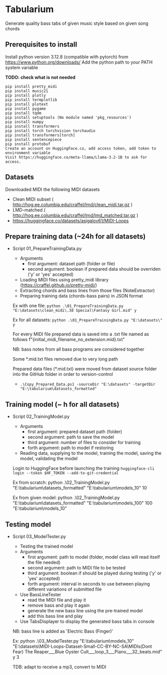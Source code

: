 # Tabularium

Generate quality bass tabs of given music style based on given song chords

## Prerequisites to install
Install python version 3.12.8 (compatible with pytorch) from https://www.python.org/downloads/
Add the python path to your PATH system variable

**TODO: check what is not needed**
```
pip install pretty_midi
pip install music21
pip install plotly
pip install termplotlib
pip install plotext
pip install pygame
pip install tqdm
pip install setuptools (No module named 'pkg_resources')
pip install numpy
pip install transformers
pip install torch torchvision torchaudio
pip install transformers[torch]
pip install sentencepiece
pip install protobuf
Create an account on HuggingFace.co, add access token, add token to environment variable
Visit https://huggingface.co/meta-llama/Llama-3.2-1B to ask for access.
```

## Datasets
Downloaded MIDI the following MIDI datasets
* Clean MIDI subset ( http://hog.ee.columbia.edu/craffel/lmd/clean_midi.tar.gz )
* LMD-matched ( http://hog.ee.columbia.edu/craffel/lmd/lmd_matched.tar.gz )
* https://huggingface.co/datasets/asigalov61/MIDI-Loops

## Prepare training data (~24h for all datasets)
* Script 01_PrepareTrainingData.py
  * Arguments
    * first argument: dataset path (folder or file)
    * second argument: boolean if prepared data should be overriden ('y' or 'yes' accepted)
  * Loading MIDI files using pretty_midi library (https://craffel.github.io/pretty-midi/)
  * Extracting chords and bass lines from those files (NoteExtractor)
  * Preparing training data (chords-bass pairs) in JSON format

  Ex with one file: ```python .\01_PrepareTrainingData.py "E:\datasets\clean_midi\.38 Special\Fantasy Girl.mid" y```

  Ex for all datasets: ```python .\01_PrepareTrainingData.py "E:\datasets\" y```

  For every MIDI file prepared data is saved into a .txt file named as follows f"{initial_midi_filename_no_extension.mid}.txt"

  NB: bass notes from all bass programs are considered together

  Some *.mid.txt files removed due to very long path

  Prepared data files (*.mid.txt) were moved from dataset source folder into the GitHub folder in order to version-control
  * ```.\Copy_Prepared_Data.ps1 -sourceDir "E:\datasets" -targetDir "E:\tabularium\datasets_formatted"```

## Training model (~ h for all datasets)
* Script 02_TrainingModel.py
  * Arguments
    * first argument: prepared dataset path (folder)
    * second argument: path to save the model
    * third argument: number of files to consider for training
    * forth argument: path to model if restoring
  * Reading data, supplying to the model, training the model, saving the model, validating the model

  Login to HuggingFace before launching the training ```huggingface-cli login --token $HF_TOKEN --add-to-git-credential```

  Ex from scratch: python .\02_TrainingModel.py "E:\tabularium\datasets_formatted\" "E:\tabularium\models_10" 10
  
  Ex from given model: python .\02_TrainingModel.py "E:\tabularium\datasets_formatted\" "E:\tabularium\models_100" 100 "E:\tabularium\models_10"

## Testing model
* Script 03_ModelTester.py
  * Testing the trained model
  * Arguments
    * first argument: path to model (folder, model class will read itself the file needed)
    * second argument: path to MIDI file to be tested
    * third argument: boolean if should be played during testing ('y' or 'yes' accepted)
    * forth argument: interval in seconds to use between playing different variations of submitted file
  * Use BassLineTester
    * read the MIDI file and play it
    * remove bass and play it again
    * generate the new bass line using the pre-trained model
    * add this bass line and play
  * Use TabsDisplayer to display the generated bass tabs in console
  
  NB: bass line is added as 'Electric Bass (Finger)'

  Ex: python .\03_ModelTester.py "E:\tabularium\models_10" "E:\datasets\MIDI-Loops-Dataset-Small-CC-BY-NC-SA\MIDIs\(Dont Fear) The Reaper___Blue Oyster Cult___loop_3___Piano___32_beats.mid" y 3

  TDB: adapt to receive a mp3, convert to MIDI
